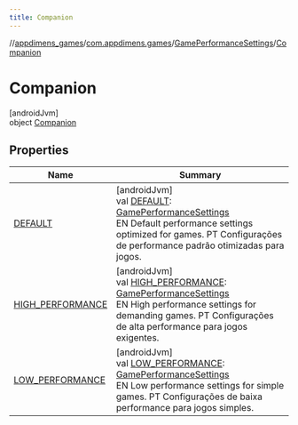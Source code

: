 ```yaml
---
title: Companion
---
```

//[appdimens_games](../../../../index.html)/[com.appdimens.games](../../index.html)/[GamePerformanceSettings](../index.html)/[Companion](index.html)



# Companion



[androidJvm]\
object [Companion](index.html)



## Properties


| Name | Summary |
|---|---|
| [DEFAULT](-d-e-f-a-u-l-t.html) | [androidJvm]<br>val [DEFAULT](-d-e-f-a-u-l-t.html): [GamePerformanceSettings](../index.html)<br>EN Default performance settings optimized for games. PT Configurações de performance padrão otimizadas para jogos. |
| [HIGH_PERFORMANCE](-h-i-g-h_-p-e-r-f-o-r-m-a-n-c-e.html) | [androidJvm]<br>val [HIGH_PERFORMANCE](-h-i-g-h_-p-e-r-f-o-r-m-a-n-c-e.html): [GamePerformanceSettings](../index.html)<br>EN High performance settings for demanding games. PT Configurações de alta performance para jogos exigentes. |
| [LOW_PERFORMANCE](-l-o-w_-p-e-r-f-o-r-m-a-n-c-e.html) | [androidJvm]<br>val [LOW_PERFORMANCE](-l-o-w_-p-e-r-f-o-r-m-a-n-c-e.html): [GamePerformanceSettings](../index.html)<br>EN Low performance settings for simple games. PT Configurações de baixa performance para jogos simples. |
